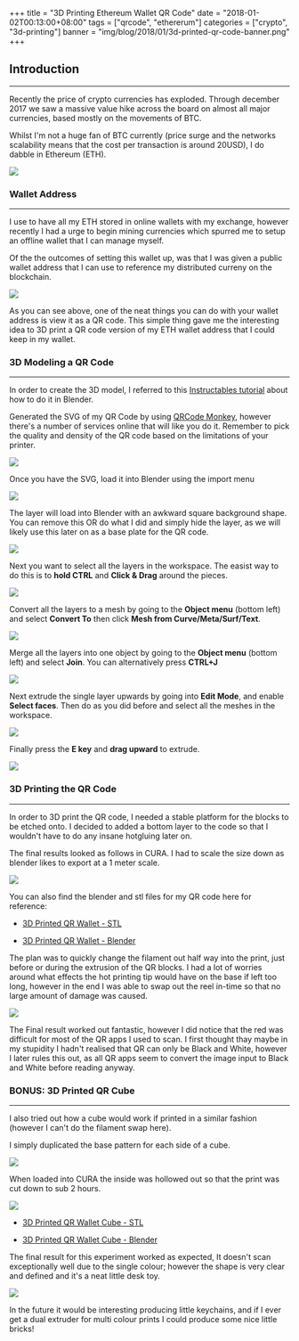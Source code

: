 +++
title = "3D Printing Ethereum Wallet QR Code"
date = "2018-01-02T00:13:00+08:00"
tags = ["qrcode", "ethererum"]
categories = ["crypto", "3d-printing"]
banner = "img/blog/2018/01/3d-printed-qr-code-banner.png"
+++

## Introduction
---

Recently the price of crypto currencies has exploded. Through december 2017 we saw a massive value hike across the board on almost all major currencies, based mostly on the movements of BTC.

Whilst I'm not a huge fan of BTC currently (price surge and the networks scalability means that the cost per transaction is around 20USD), I do dabble in Ethereum (ETH).

<img class="img-responsive image-box-shadow" src="/img/blog/2018/01/eth-market-price-dec-jan.jpg" />

### Wallet Address
---

I use to have all my ETH stored in online wallets with my exchange, however recently I had a urge to begin mining currencies which spurred me to setup an offline wallet that I can manage myself.

Of the the outcomes of setting this wallet up, was that I was given a public wallet address that I can use to reference my distributed curreny on the blockchain.

<img class="img-responsive image-box-shadow" src="/img/blog/2018/01/eth-wallet-address-qr-code.jpg" />

As you can see above, one of the neat things you can do with your wallet address is view it as a QR code. This simple thing gave me the interesting idea to 3D print a QR code version of my ETH wallet address that I could keep in my wallet.

### 3D Modeling a QR Code
---

In order to create the 3D model, I referred to this [Instructables tutorial](http://www.instructables.com/id/Create-a-3D-Printed-QR-Code-in-Blender/) about how to do it in Blender.

Generated the SVG of my QR Code by using [QRCode Monkey](http://www.qrcode-monkey.com/), however there's a number of services online that will like you do it. Remember to pick the quality and density of the QR code based on the limitations of your printer.

<img class="img-responsive image-box-shadow" src="/img/blog/2018/01/eth-qr-code.svg" />

Once you have the SVG, load it into Blender using the import menu

<img class="img-responsive image-box-shadow" src="/img/blog/2018/01/blender-svg-import.jpg" />

The layer will load into Blender with an awkward square background shape. You can remove this OR do what I did and simply hide the layer, as we will likely use this later on as a base plate for the QR code.

<img class="img-responsive image-box-shadow" src="/img/blog/2018/01/blender-svg-layer-remove.jpg" />

Next you want to select all the layers in the workspace. The easist way to do this is to **hold CTRL** and **Click & Drag** around the pieces.

<img class="img-responsive image-box-shadow" src="/img/blog/2018/01/blender-qr-code-select.gif" />

Convert all the layers to a mesh by going to the **Object menu** (bottom left) and select **Convert To** then click **Mesh from Curve/Meta/Surf/Text**.

<img class="img-responsive image-box-shadow" src="/img/blog/2018/01/blender-qr-code-mesh.jpg" />

Merge all the layers into one object by going to the **Object menu** (bottom left) and select **Join**. You can alternatively press **CTRL+J**

<img class="img-responsive image-box-shadow" src="/img/blog/2018/01/blender-qr-code-join.jpg" />

Next extrude the single layer upwards by going into **Edit Mode**, and enable **Select faces**. Then do as you did before and select all the meshes in the workspace.

<img class="img-responsive image-box-shadow" src="/img/blog/2018/01/blender-qr-code-select-faces.jpg" />

Finally press the **E key** and **drag upward** to extrude.

<img class="img-responsive image-box-shadow" src="/img/blog/2018/01/blender-qr-code-extrude.gif" />

### 3D Printing the QR Code
---

In order to 3D print the QR code, I needed a stable platform for the blocks to be etched onto. I decided to added a bottom layer to the code so that I wouldn't have to do any insane hotgluing later on.

The final results looked as follows in CURA. I had to scale the size down as blender likes to export at a 1 meter scale.

<img class="img-responsive image-box-shadow" src="/img/blog/2018/01/3d-printed-qr-code-cura.jpg" />

You can also find the blender and stl files for my QR code here for reference:

- [3D Printed QR Wallet - STL](/img/blog/2018/01/3d-printed-WalletQR.stl)

- [3D Printed QR Wallet - Blender](/img/blog/2018/01/3d-printed-WalletQR.blend)

The plan was to quickly change the filament out half way into the print, just before or during the extrusion of the QR blocks. I had a lot of worries around what effects the hot printing tip would have on the base if left too long, however in the end I was able to swap out the reel in-time so that no large amount of damage was caused.

<img class="img-responsive image-box-shadow" src="/img/blog/2018/01/3d-printed-qr-code-final.jpg" />

The Final result worked out fantastic, however I did notice that the red was difficult for most of the QR apps I used to scan. I first thought thay maybe in my stupidity I hadn't realised that QR can only be Black and White, however I later rules this out, as all QR apps seem to convert the image input to Black and White before reading anyway.

### BONUS: 3D Printed QR Cube
---

I also tried out how a cube would work if printed in a similar fashion (however I can't do the filament swap here).

I simply duplicated the base pattern for each side of a cube.

<img class="img-responsive image-box-shadow" src="/img/blog/2018/01/3d-printed-qr-code-cube-blender.jpg" />

When loaded into CURA the inside was hollowed out so that the print was cut down to sub 2 hours.

<img class="img-responsive image-box-shadow" src="/img/blog/2018/01/3d-printed-qr-code-cube.jpg" />

- [3D Printed QR Wallet Cube - STL](/img/blog/2018/01/3d-printed-WalletQQCube.stl)

- [3D Printed QR Wallet Cube - Blender](/img/blog/2018/01/3d-printed-WalletQQCube.blend)

The final result for this experiment worked as expected, It doesn't scan exceptionally well due to the single colour; however the shape is very clear and defined and it's a neat little desk toy.

<img class="img-responsive image-box-shadow" src="/img/blog/2018/01/3d-printed-qr-code-cube-final.jpg" />

In the future it would be interesting producing little keychains, and if I ever get a dual extruder for multi colour prints I could produce some nice little bricks!